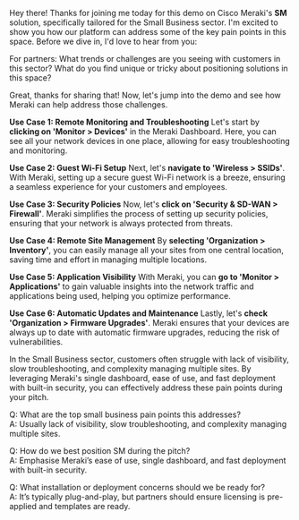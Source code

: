 Hey there! Thanks for joining me today for this demo on Cisco Meraki's **SM** solution, specifically tailored for the Small Business sector. I'm excited to show you how our platform can address some of the key pain points in this space. Before we dive in, I'd love to hear from you:

For partners: What trends or challenges are you seeing with customers in this sector? What do you find unique or tricky about positioning solutions in this space?

Great, thanks for sharing that! Now, let's jump into the demo and see how Meraki can help address those challenges.

**Use Case 1: Remote Monitoring and Troubleshooting**
Let's start by **clicking on 'Monitor > Devices'** in the Meraki Dashboard. Here, you can see all your network devices in one place, allowing for easy troubleshooting and monitoring.

**Use Case 2: Guest Wi-Fi Setup**
Next, let's **navigate to 'Wireless > SSIDs'**. With Meraki, setting up a secure guest Wi-Fi network is a breeze, ensuring a seamless experience for your customers and employees.

**Use Case 3: Security Policies**
Now, let's **click on 'Security & SD-WAN > Firewall'**. Meraki simplifies the process of setting up security policies, ensuring that your network is always protected from threats.

**Use Case 4: Remote Site Management**
By **selecting 'Organization > Inventory'**, you can easily manage all your sites from one central location, saving time and effort in managing multiple locations.

**Use Case 5: Application Visibility**
With Meraki, you can **go to 'Monitor > Applications'** to gain valuable insights into the network traffic and applications being used, helping you optimize performance.

**Use Case 6: Automatic Updates and Maintenance**
Lastly, let's **check 'Organization > Firmware Upgrades'**. Meraki ensures that your devices are always up to date with automatic firmware upgrades, reducing the risk of vulnerabilities.

In the Small Business sector, customers often struggle with lack of visibility, slow troubleshooting, and complexity managing multiple sites. By leveraging Meraki's single dashboard, ease of use, and fast deployment with built-in security, you can effectively address these pain points during your pitch.

Q: What are the top small business pain points this addresses?  
A: Usually lack of visibility, slow troubleshooting, and complexity managing multiple sites.

Q: How do we best position SM during the pitch?  
A: Emphasise Meraki’s ease of use, single dashboard, and fast deployment with built-in security.

Q: What installation or deployment concerns should we be ready for?  
A: It’s typically plug-and-play, but partners should ensure licensing is pre-applied and templates are ready.